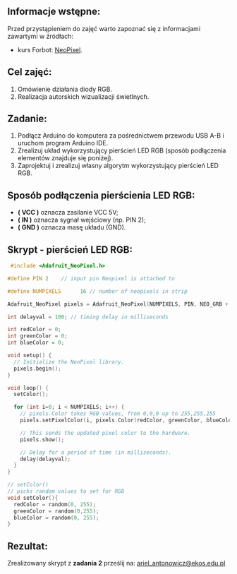 ## Informacje wstępne:

Przed przystąpieniem do zajęć warto zapoznać się z informacjami zawartymi w źródłach:
- kurs Forbot: [NeoPixel](https://forbot.pl/blog/kurs-arduino-ii-diody-rgb-tradycyjne-oraz-ws2812-id15495).

## Cel zajęć:
1. Omówienie działania diody RGB.
2. Realizacja autorskich wizualizacji świetlnych.

## Zadanie:
1. Podłącz Arduino do komputera za pośrednictwem przewodu USB A-B i uruchom program Arduino IDE.
2. Zrealizuj układ wykorzystujący pierścień LED RGB (sposób podłączenia elementów znajduje się poniżej).
3. Zaprojektuj i zrealizuj własny algorytm wykorzystujący pierścień LED RGB.

## Sposób podłączenia pierścienia LED RGB:

  - **( VCC )** oznacza zasilanie VCC 5V;
  - **( IN )** oznacza sygnał wejściowy (np. PIN 2);
  - **( GND )** oznacza masę układu (GND).


## Skrypt - pierścień LED RGB:
```c++
 #include <Adafruit_NeoPixel.h>

#define PIN 2	 // input pin Neopixel is attached to

#define NUMPIXELS      16 // number of neopixels in strip

Adafruit_NeoPixel pixels = Adafruit_NeoPixel(NUMPIXELS, PIN, NEO_GRB + NEO_KHZ800);

int delayval = 100; // timing delay in milliseconds

int redColor = 0;
int greenColor = 0;
int blueColor = 0;

void setup() {
  // Initialize the NeoPixel library.
  pixels.begin();
}

void loop() {
  setColor();

  for (int i=0; i < NUMPIXELS; i++) {
    // pixels.Color takes RGB values, from 0,0,0 up to 255,255,255
    pixels.setPixelColor(i, pixels.Color(redColor, greenColor, blueColor));

    // This sends the updated pixel color to the hardware.
    pixels.show();

    // Delay for a period of time (in milliseconds).
    delay(delayval);
  }
}

// setColor()
// picks random values to set for RGB
void setColor(){
  redColor = random(0, 255);
  greenColor = random(0,255);
  blueColor = random(0, 255);
}
```

## Rezultat:
Zrealizowany skrypt z **zadania 2** prześlij na: ariel_antonowicz@ekos.edu.pl

